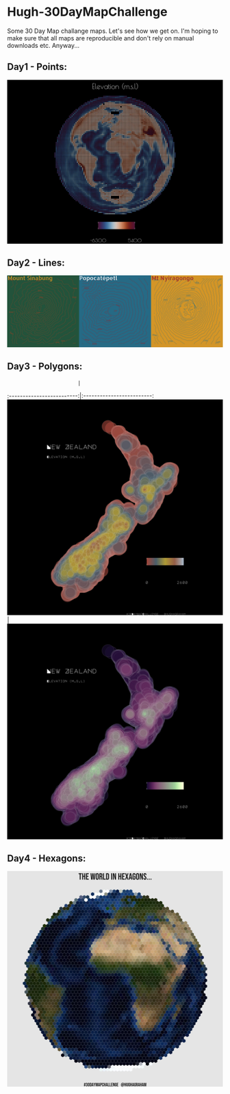 # Hugh-30DayMapChallenge

Some 30 Day Map challange maps. Let's see how we get on. I'm hoping to make sure that all maps are reproducible and don't rely on manual downloads etc. Anyway...

## Day1 - Points:

![Global Elevation Points](/exports/PointsWorldElevation_vikO2.jpg)

## Day2 - Lines:

![Volcano Contours](/exports/VolcanoContoursCROP.png)

## Day3 - Polygons:

                           |  
:-------------------------:|:-------------------------:
![NZ circles](/exports/NZ_bufferedElevationKAKA.jpg) |  ![NZ circles2](/exports/NZ_bufferedElevation.jpg)
 

## Day4 - Hexagons:

![World in Hex](/exports/HexWorldStill.jpg)
